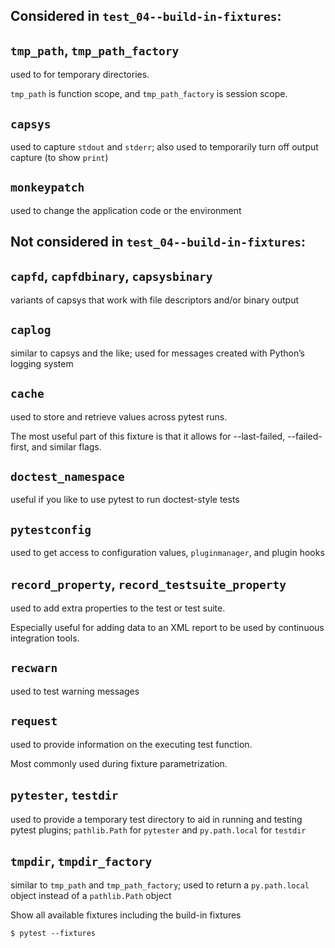 ## Considered in `test_04--build-in-fixtures`:

## `tmp_path`, `tmp_path_factory`

used to for temporary directories. 

`tmp_path` is function scope, and `tmp_path_factory` is session scope.

## `capsys`

used to capture `stdout` and `stderr`; also used to temporarily turn off output capture (to show `print`)

## `monkeypatch`

used to change the application code or the environment

## Not considered in `test_04--build-in-fixtures`:

## `capfd`, `capfdbinary`, `capsysbinary`

variants of capsys that work with file descriptors and/or binary output

## `caplog`

similar to capsys and the like; used for messages created with Python’s logging system

## `cache`

used to store and retrieve values across pytest runs.

The most useful part of this fixture is that it allows for --last-failed, --failed-first, and similar flags.

## `doctest_namespace`

useful if you like to use pytest to run doctest-style tests

## `pytestconfig`

used to get access to configuration values, `pluginmanager`, and plugin hooks

## `record_property`, `record_testsuite_property`

used to add extra properties to the test or test suite. 

Especially useful for adding data to an XML report to be used by continuous integration tools.

## `recwarn`

used to test warning messages

## `request`

used to provide information on the executing test function. 

Most commonly used during fixture parametrization.

## `pytester`, `testdir`

used to provide a temporary test directory to aid in running and testing pytest plugins; `pathlib.Path` for `pytester` and `py.path.local` for `testdir`

## `tmpdir`, `tmpdir_factory`

similar to `tmp_path` and `tmp_path_factory`; used to return a `py.path.local` object instead of a `pathlib.Path` object

Show all available fixtures including the build-in fixtures

```unix
$ pytest --fixtures
```
